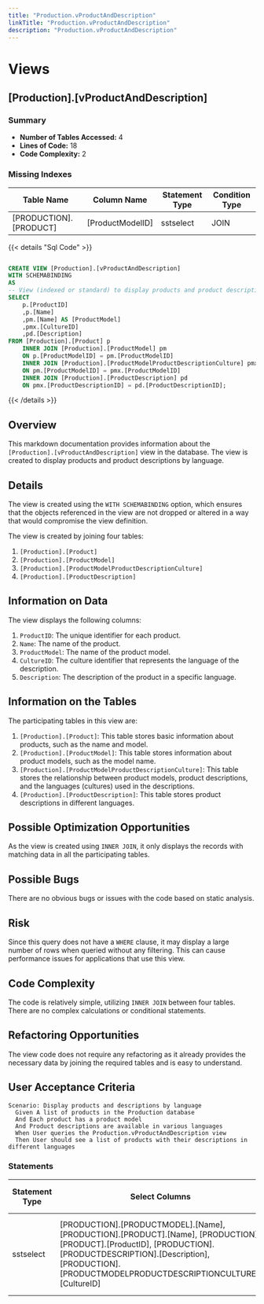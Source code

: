 ```yaml
---
title: "Production.vProductAndDescription"
linkTitle: "Production.vProductAndDescription"
description: "Production.vProductAndDescription"
---
```


# Views

## [Production].[vProductAndDescription]
### Summary


- **Number of Tables Accessed:** 4
- **Lines of Code:** 18
- **Code Complexity:** 2
### Missing Indexes

| Table Name | Column Name | Statement Type | Condition Type |
|---|---|---|---|
| [PRODUCTION].[PRODUCT]| [ProductModelID] | sstselect | JOIN |



{{< details "Sql Code" >}}
```sql

CREATE VIEW [Production].[vProductAndDescription] 
WITH SCHEMABINDING 
AS 
-- View (indexed or standard) to display products and product descriptions by language.
SELECT 
    p.[ProductID] 
    ,p.[Name] 
    ,pm.[Name] AS [ProductModel] 
    ,pmx.[CultureID] 
    ,pd.[Description] 
FROM [Production].[Product] p 
    INNER JOIN [Production].[ProductModel] pm 
    ON p.[ProductModelID] = pm.[ProductModelID] 
    INNER JOIN [Production].[ProductModelProductDescriptionCulture] pmx 
    ON pm.[ProductModelID] = pmx.[ProductModelID] 
    INNER JOIN [Production].[ProductDescription] pd 
    ON pmx.[ProductDescriptionID] = pd.[ProductDescriptionID];

```
{{< /details >}}
## Overview

This markdown documentation provides information about the `[Production].[vProductAndDescription]` view in the database. The view is created to display products and product descriptions by language.

## Details

The view is created using the `WITH SCHEMABINDING` option, which ensures that the objects referenced in the view are not dropped or altered in a way that would compromise the view definition.

The view is created by joining four tables:

1. `[Production].[Product]`
2. `[Production].[ProductModel]`
3. `[Production].[ProductModelProductDescriptionCulture]`
4. `[Production].[ProductDescription]`

## Information on Data

The view displays the following columns:

1. `ProductID`: The unique identifier for each product.
2. `Name`: The name of the product.
3. `ProductModel`: The name of the product model.
4. `CultureID`: The culture identifier that represents the language of the description.
5. `Description`: The description of the product in a specific language.

## Information on the Tables

The participating tables in this view are:

1. `[Production].[Product]`: This table stores basic information about products, such as the name and model.
2. `[Production].[ProductModel]`: This table stores information about product models, such as the model name.
3. `[Production].[ProductModelProductDescriptionCulture]`: This table stores the relationship between product models, product descriptions, and the languages (cultures) used in the descriptions.
4. `[Production].[ProductDescription]`: This table stores product descriptions in different languages.

## Possible Optimization Opportunities

As the view is created using `INNER JOIN`, it only displays the records with matching data in all the participating tables. 

## Possible Bugs

There are no obvious bugs or issues with the code based on static analysis.

## Risk

Since this query does not have a `WHERE` clause, it may display a large number of rows when queried without any filtering. This can cause performance issues for applications that use this view.

## Code Complexity

The code is relatively simple, utilizing `INNER JOIN` between four tables. There are no complex calculations or conditional statements.

## Refactoring Opportunities

The view code does not require any refactoring as it already provides the necessary data by joining the required tables and is easy to understand.

## User Acceptance Criteria

```gherkin
Scenario: Display products and descriptions by language
  Given A list of products in the Production database
  And Each product has a product model
  And Product descriptions are available in various languages
  When User queries the Production.vProductAndDescription view
  Then User should see a list of products with their descriptions in different languages
```
### Statements

| Statement Type | Select Columns | Set Columns | Insert Columns | Joins Columns | Where Columns | Order By Columns | Group By Columns | Having Columns | Table Name |
|---|---|---|---|---|---|---|---|---|---|
| sstselect | [PRODUCTION].[PRODUCTMODEL].[Name], [PRODUCTION].[PRODUCT].[Name], [PRODUCTION].[PRODUCT].[ProductID], [PRODUCTION].[PRODUCTDESCRIPTION].[Description], [PRODUCTION].[PRODUCTMODELPRODUCTDESCRIPTIONCULTURE].[CultureID] | NA | NA | [PRODUCTION].[PRODUCTDESCRIPTION].[ProductDescriptionID], [PRODUCTION].[PRODUCTMODELPRODUCTDESCRIPTIONCULTURE].[ProductModelID], [PRODUCTION].[PRODUCTMODELPRODUCTDESCRIPTIONCULTURE].[ProductDescriptionID], [PRODUCTION].[PRODUCT].[ProductModelID], [PRODUCTION].[PRODUCTMODEL].[ProductModelID] |  |  |  |  | [Production].[ProductModelProductDescriptionCulture], [Production].[ProductDescription], [Production].[ProductModel], [Production].[Product] |

